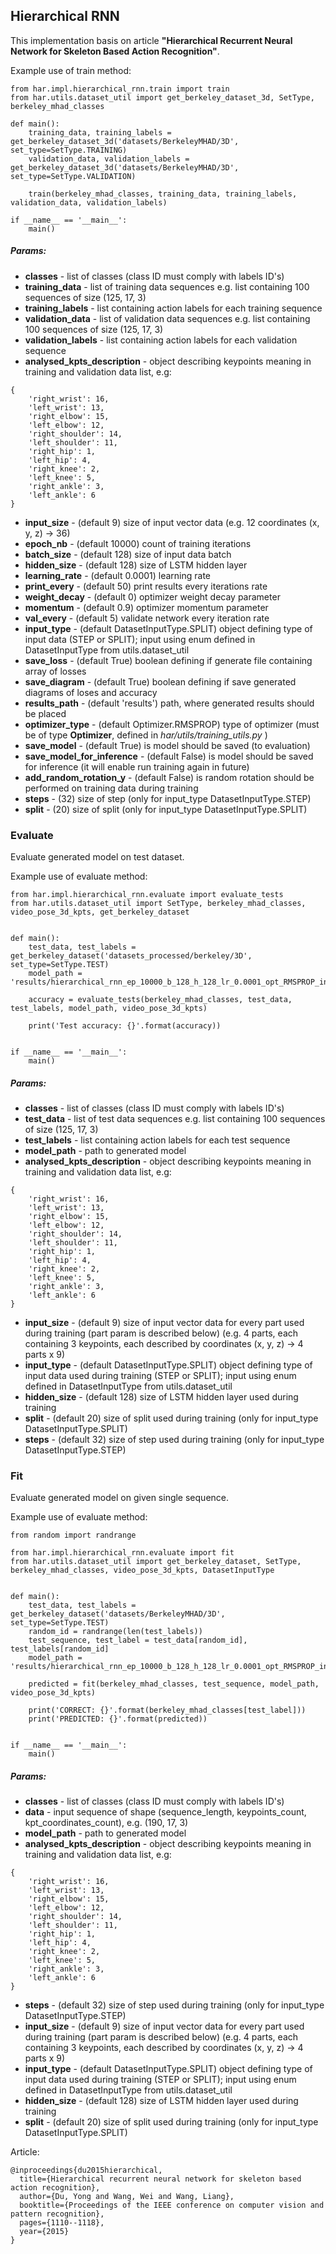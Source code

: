 ## Hierarchical RNN

This implementation basis on article **"Hierarchical Recurrent Neural Network for Skeleton Based Action Recognition"**.

Example use of train method:
```
from har.impl.hierarchical_rnn.train import train
from har.utils.dataset_util import get_berkeley_dataset_3d, SetType, berkeley_mhad_classes

def main():
    training_data, training_labels = get_berkeley_dataset_3d('datasets/BerkeleyMHAD/3D', set_type=SetType.TRAINING)
    validation_data, validation_labels = get_berkeley_dataset_3d('datasets/BerkeleyMHAD/3D', set_type=SetType.VALIDATION)

    train(berkeley_mhad_classes, training_data, training_labels, validation_data, validation_labels)

if __name__ == '__main__':
    main()
```

##### Params:
* **classes** - list of classes (class ID must comply with labels ID's)
* **training_data** - list of training data sequences e.g. list containing 100 sequences of size (125, 17, 3)
* **training_labels** - list containing action labels for each training sequence
* **validation_data** - list of validation data sequences e.g. list containing 100 sequences of size (125, 17, 3)
* **validation_labels** - list containing action labels for each validation sequence 
* **analysed_kpts_description** - object describing keypoints meaning in training and validation data list, e.g:
```
{
    'right_wrist': 16, 
    'left_wrist': 13, 
    'right_elbow': 15, 
    'left_elbow': 12, 
    'right_shoulder': 14, 
    'left_shoulder': 11, 
    'right_hip': 1, 
    'left_hip': 4, 
    'right_knee': 2, 
    'left_knee': 5, 
    'right_ankle': 3, 
    'left_ankle': 6
}
```
* **input_size** - (default 9) size of input vector data (e.g. 12 coordinates (x, y, z) -> 36)
* **epoch_nb** - (default 10000) count of training iterations
* **batch_size** - (default 128) size of input data batch
* **hidden_size** - (default 128) size of LSTM hidden layer
* **learning_rate** - (default 0.0001) learning rate
* **print_every** - (default 50) print results every iterations rate
* **weight_decay** - (default 0) optimizer weight decay parameter
* **momentum** - (default 0.9) optimizer momentum parameter
* **val_every** - (default 5) validate network every iteration rate
* **input_type** - (default DatasetInputType.SPLIT) object defining type of input data (STEP or SPLIT); input using enum defined in DatasetInputType from utils.dataset_util
* **save_loss** - (default True) boolean defining if generate file containing array of losses
* **save_diagram** - (default True) boolean defining if save generated diagrams of loses and accuracy
* **results_path** - (default 'results') path, where generated results should be placed
* **optimizer_type** - (default Optimizer.RMSPROP) type of optimizer (must be of type **Optimizer**, defined in *har/utils/training_utils.py* )
* **save_model** - (default True) is model should be saved (to evaluation)
* **save_model_for_inference** - (default False) is model should be saved for inference (it will enable run training again in future)
* **add_random_rotation_y** - (default False) is random rotation should be performed on training data during training
* **steps** - (32) size of step (only for input_type DatasetInputType.STEP)
* **split** - (20) size of split (only for input_type DatasetInputType.SPLIT)


### Evaluate

Evaluate generated model on test dataset.

Example use of evaluate method:
```
from har.impl.hierarchical_rnn.evaluate import evaluate_tests
from har.utils.dataset_util import SetType, berkeley_mhad_classes, video_pose_3d_kpts, get_berkeley_dataset


def main():
    test_data, test_labels = get_berkeley_dataset('datasets_processed/berkeley/3D', set_type=SetType.TEST)
    model_path = 'results/hierarchical_rnn_ep_10000_b_128_h_128_lr_0.0001_opt_RMSPROP_inp_SPLIT_mm_0.9_wd_0_hl_3_dr_0.5_split_20_steps_32.pth'

    accuracy = evaluate_tests(berkeley_mhad_classes, test_data, test_labels, model_path, video_pose_3d_kpts)

    print('Test accuracy: {}'.format(accuracy))


if __name__ == '__main__':
    main()
```

##### Params:
* **classes** - list of classes (class ID must comply with labels ID's)
* **test_data** - list of test data sequences e.g. list containing 100 sequences of size (125, 17, 3)
* **test_labels** - list containing action labels for each test sequence 
* **model_path** - path to generated model
* **analysed_kpts_description** - object describing keypoints meaning in training and validation data list, e.g:
```
{
    'right_wrist': 16, 
    'left_wrist': 13, 
    'right_elbow': 15, 
    'left_elbow': 12, 
    'right_shoulder': 14, 
    'left_shoulder': 11, 
    'right_hip': 1, 
    'left_hip': 4, 
    'right_knee': 2, 
    'left_knee': 5, 
    'right_ankle': 3, 
    'left_ankle': 6
}
```
* **input_size** - (default 9) size of input vector data for every part used during training (part param is described below) (e.g. 4 parts, each containing 3 keypoints, each described by coordinates (x, y, z) -> 4 parts x 9)
* **input_type** - (default DatasetInputType.SPLIT) object defining type of input data used during training (STEP or SPLIT); input using enum defined in DatasetInputType from utils.dataset_util
* **hidden_size** - (default 128) size of LSTM hidden layer used during training
* **split** - (default 20) size of split used during training (only for input_type DatasetInputType.SPLIT)
* **steps** - (default 32) size of step used during training (only for input_type DatasetInputType.STEP)

### Fit

Evaluate generated model on given single sequence.

Example use of evaluate method:
```
from random import randrange

from har.impl.hierarchical_rnn.evaluate import fit
from har.utils.dataset_util import get_berkeley_dataset, SetType, berkeley_mhad_classes, video_pose_3d_kpts, DatasetInputType


def main():
    test_data, test_labels = get_berkeley_dataset('datasets/BerkeleyMHAD/3D', set_type=SetType.TEST)
    random_id = randrange(len(test_labels))
    test_sequence, test_label = test_data[random_id], test_labels[random_id]
    model_path = 'results/hierarchical_rnn_ep_10000_b_128_h_128_lr_0.0001_opt_RMSPROP_inp_SPLIT_mm_0.9_wd_0_hl_3_dr_0.5_split_20_steps_32.pth'

    predicted = fit(berkeley_mhad_classes, test_sequence, model_path, video_pose_3d_kpts)

    print('CORRECT: {}'.format(berkeley_mhad_classes[test_label]))
    print('PREDICTED: {}'.format(predicted))


if __name__ == '__main__':
    main()
```

##### Params:
* **classes** - list of classes (class ID must comply with labels ID's)
* **data** - input sequence of shape (sequence_length, keypoints_count, kpt_coordinates_count), e.g. (190, 17, 3)
* **model_path** - path to generated model
* **analysed_kpts_description** - object describing keypoints meaning in training and validation data list, e.g:
```
{
    'right_wrist': 16, 
    'left_wrist': 13, 
    'right_elbow': 15, 
    'left_elbow': 12, 
    'right_shoulder': 14, 
    'left_shoulder': 11, 
    'right_hip': 1, 
    'left_hip': 4, 
    'right_knee': 2, 
    'left_knee': 5, 
    'right_ankle': 3, 
    'left_ankle': 6
}
```
* **steps** - (default 32) size of step used during training (only for input_type DatasetInputType.STEP)
* **input_size** - (default 9) size of input vector data for every part used during training (part param is described below) (e.g. 4 parts, each containing 3 keypoints, each described by coordinates (x, y, z) -> 4 parts x 9)
* **input_type** - (default DatasetInputType.SPLIT) object defining type of input data used during training (STEP or SPLIT); input using enum defined in DatasetInputType from utils.dataset_util
* **hidden_size** - (default 128) size of LSTM hidden layer used during training
* **split** - (default 20) size of split used during training (only for input_type DatasetInputType.SPLIT)


Article:
```
@inproceedings{du2015hierarchical,
  title={Hierarchical recurrent neural network for skeleton based action recognition},
  author={Du, Yong and Wang, Wei and Wang, Liang},
  booktitle={Proceedings of the IEEE conference on computer vision and pattern recognition},
  pages={1110--1118},
  year={2015}
}
```